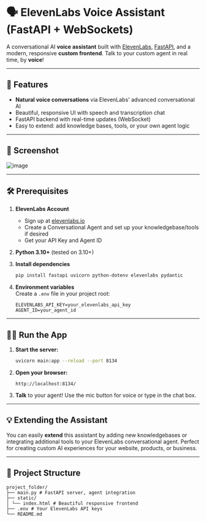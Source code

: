 # 🗣️ ElevenLabs Voice Assistant (FastAPI + WebSockets)

A conversational AI **voice assistant** built with [ElevenLabs](https://elevenlabs.io), [FastAPI](https://fastapi.tiangolo.com/), and a modern, responsive **custom frontend**. Talk to your custom agent in real time, by **voice**!

---

## 🚀 Features

- **Natural voice conversations** via ElevenLabs' advanced conversational AI  
- Beautiful, responsive UI with speech and transcription chat 
- FastAPI backend with real-time updates (WebSocket)  
- Easy to extend: add knowledge bases, tools, or your own agent logic

---

## 📸 Screenshot

![image](https://github.com/user-attachments/assets/dc707ddc-61c1-484f-b016-133177f372a8)


---

## 🛠️ Prerequisites

1. **ElevenLabs Account**
    - Sign up at [elevenlabs.io](https://elevenlabs.io/)
    - Create a Conversational Agent and set up your knowledgebase/tools if desired
    - Get your API Key and Agent ID

2. **Python 3.10+** (tested on 3.10+)

3. **Install dependencies**
    ```bash
    pip install fastapi uvicorn python-dotenv elevenlabs pydantic
    ```

4. **Environment variables**  
   Create a `.env` file in your project root:
    ```
    ELEVENLABS_API_KEY=your_elevenlabs_api_key
    AGENT_ID=your_agent_id
    ```

---

## 🏃‍♂️ Run the App

1. **Start the server:**
    ```bash
    uvicorn main:app --reload --port 8134
    ```

2. **Open your browser:**
    ```
    http://localhost:8134/
    ```

3. **Talk** to your agent! Use the mic button for voice or type in the chat box.

---

## 💡 Extending the Assistant

You can easily **extend** this assistant by adding new knowledgebases or integrating additional tools to your ElevenLabs conversational agent. Perfect for creating custom AI experiences for your website, products, or business.

---

## 📄 Project Structure
```
project_folder/
├── main.py # FastAPI server, agent integration
├── static/
│ └── index.html # Beautiful responsive frontend
├── .env # Your ElevenLabs API keys
└── README.md
```
